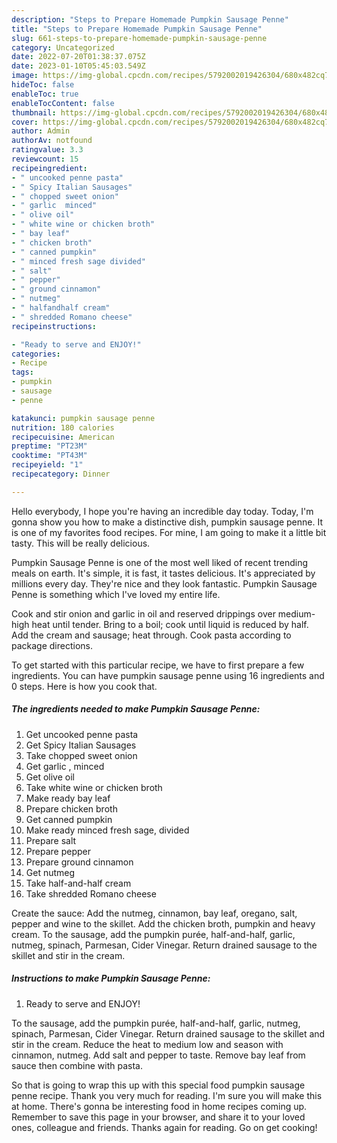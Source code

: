 ```yaml
---
description: "Steps to Prepare Homemade Pumpkin Sausage Penne"
title: "Steps to Prepare Homemade Pumpkin Sausage Penne"
slug: 661-steps-to-prepare-homemade-pumpkin-sausage-penne
category: Uncategorized
date: 2022-07-20T01:38:37.075Z
date: 2023-01-10T05:45:03.549Z
image: https://img-global.cpcdn.com/recipes/5792002019426304/680x482cq70/pumpkin-sausage-penne-recipe-main-photo.jpg
hideToc: false
enableToc: true
enableTocContent: false
thumbnail: https://img-global.cpcdn.com/recipes/5792002019426304/680x482cq70/pumpkin-sausage-penne-recipe-main-photo.jpg
cover: https://img-global.cpcdn.com/recipes/5792002019426304/680x482cq70/pumpkin-sausage-penne-recipe-main-photo.jpg
author: Admin
authorAv: notfound
ratingvalue: 3.3
reviewcount: 15
recipeingredient:
- " uncooked penne pasta"
- " Spicy Italian Sausages"
- " chopped sweet onion"
- " garlic  minced"
- " olive oil"
- " white wine or chicken broth"
- " bay leaf"
- " chicken broth"
- " canned pumpkin"
- " minced fresh sage divided"
- " salt"
- " pepper"
- " ground cinnamon"
- " nutmeg"
- " halfandhalf cream"
- " shredded Romano cheese"
recipeinstructions:

- "Ready to serve and ENJOY!"
categories:
- Recipe
tags:
- pumpkin
- sausage
- penne

katakunci: pumpkin sausage penne 
nutrition: 180 calories
recipecuisine: American
preptime: "PT23M"
cooktime: "PT43M"
recipeyield: "1"
recipecategory: Dinner

---
```



Hello everybody, I hope you're having an incredible day today. Today, I'm gonna show you how to make a distinctive dish, pumpkin sausage penne. It is one of my favorites food recipes. For mine, I am going to make it a little bit tasty. This will be really delicious.

Pumpkin Sausage Penne is one of the most well liked of recent trending meals on earth. It's simple, it is fast, it tastes delicious. It's appreciated by millions every day. They're nice and they look fantastic. Pumpkin Sausage Penne is something which I've loved my entire life.

Cook and stir onion and garlic in oil and reserved drippings over medium-high heat until tender. Bring to a boil; cook until liquid is reduced by half. Add the cream and sausage; heat through. Cook pasta according to package directions.


To get started with this particular recipe, we have to first prepare a few ingredients. You can have pumpkin sausage penne using 16 ingredients and 0 steps. Here is how you cook that.

<!--inarticleads1-->

##### The ingredients needed to make Pumpkin Sausage Penne:

1. Get  uncooked penne pasta
1. Get  Spicy Italian Sausages
1. Take  chopped sweet onion
1. Get  garlic , minced
1. Get  olive oil
1. Take  white wine or chicken broth
1. Make ready  bay leaf
1. Prepare  chicken broth
1. Get  canned pumpkin
1. Make ready  minced fresh sage, divided
1. Prepare  salt
1. Prepare  pepper
1. Prepare  ground cinnamon
1. Get  nutmeg
1. Take  half-and-half cream
1. Take  shredded Romano cheese


Create the sauce: Add the nutmeg, cinnamon, bay leaf, oregano, salt, pepper and wine to the skillet. Add the chicken broth, pumpkin and heavy cream. To the sausage, add the pumpkin purée, half-and-half, garlic, nutmeg, spinach, Parmesan, Cider Vinegar. Return drained sausage to the skillet and stir in the cream. 

<!--inarticleads2-->

##### Instructions to make Pumpkin Sausage Penne:


1. Ready to serve and ENJOY!

To the sausage, add the pumpkin purée, half-and-half, garlic, nutmeg, spinach, Parmesan, Cider Vinegar. Return drained sausage to the skillet and stir in the cream. Reduce the heat to medium low and season with cinnamon, nutmeg. Add salt and pepper to taste. Remove bay leaf from sauce then combine with pasta. 

So that is going to wrap this up with this special food pumpkin sausage penne recipe. Thank you very much for reading. I'm sure you will make this at home. There's gonna be interesting food in home recipes coming up. Remember to save this page in your browser, and share it to your loved ones, colleague and friends. Thanks again for reading. Go on get cooking!
